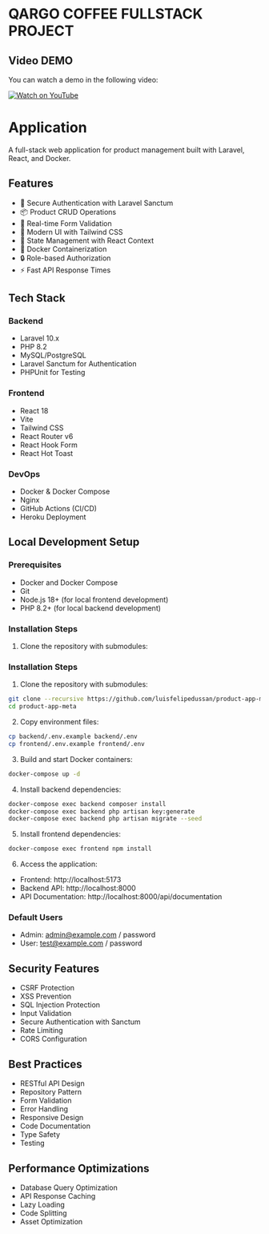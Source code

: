 # QARGO COFFEE FULLSTACK PROJECT 

## Video DEMO

You can watch a demo in the following video:

[![Watch on YouTube](https://img.shields.io/badge/YouTube-Video-red?logo=youtube)](https://youtu.be/Bxa8OEMSIUI)

# Application

A full-stack web application for product management built with Laravel, React, and Docker.

## Features

- 🔐 Secure Authentication with Laravel Sanctum
- 📦 Product CRUD Operations
- 🚀 Real-time Form Validation
- 🎨 Modern UI with Tailwind CSS
- 🔄 State Management with React Context
- 🐳 Docker Containerization
- 🔒 Role-based Authorization
- ⚡ Fast API Response Times

## Tech Stack

### Backend
- Laravel 10.x
- PHP 8.2
- MySQL/PostgreSQL
- Laravel Sanctum for Authentication
- PHPUnit for Testing

### Frontend
- React 18
- Vite
- Tailwind CSS
- React Router v6
- React Hook Form
- React Hot Toast

### DevOps
- Docker & Docker Compose
- Nginx
- GitHub Actions (CI/CD)
- Heroku Deployment

## Local Development Setup

### Prerequisites
- Docker and Docker Compose
- Git
- Node.js 18+ (for local frontend development)
- PHP 8.2+ (for local backend development)

### Installation Steps

1. Clone the repository with submodules:

### Installation Steps

1. Clone the repository with submodules:

```bash
git clone --recursive https://github.com/luisfelipedussan/product-app-meta.git
cd product-app-meta
```

2. Copy environment files:

```bash
cp backend/.env.example backend/.env
cp frontend/.env.example frontend/.env
```

3. Build and start Docker containers:

```bash
docker-compose up -d
```


4. Install backend dependencies:

```bash
docker-compose exec backend composer install
docker-compose exec backend php artisan key:generate
docker-compose exec backend php artisan migrate --seed
```


5. Install frontend dependencies:

```bash
docker-compose exec frontend npm install
```


6. Access the application:
- Frontend: http://localhost:5173
- Backend API: http://localhost:8000
- API Documentation: http://localhost:8000/api/documentation

### Default Users
- Admin: admin@example.com / password
- User: test@example.com / password


## Security Features

- CSRF Protection
- XSS Prevention
- SQL Injection Protection
- Input Validation
- Secure Authentication with Sanctum
- Rate Limiting
- CORS Configuration

## Best Practices

- RESTful API Design
- Repository Pattern
- Form Validation
- Error Handling
- Responsive Design
- Code Documentation
- Type Safety
- Testing

## Performance Optimizations

- Database Query Optimization
- API Response Caching
- Lazy Loading
- Code Splitting
- Asset Optimization
